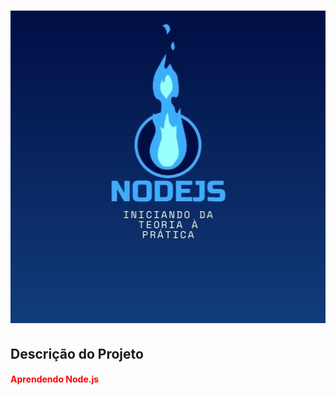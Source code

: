 <h1 align="center">
  <img src="./screenshots/NODEJS.jpg" alt="Node.js: Iniciando da Teoria à Prática" width="1400" height="500">
 </h1>
  
## Descrição do Projeto
  <h4 style="color:red;"> Aprendendo Node.js </h4>
